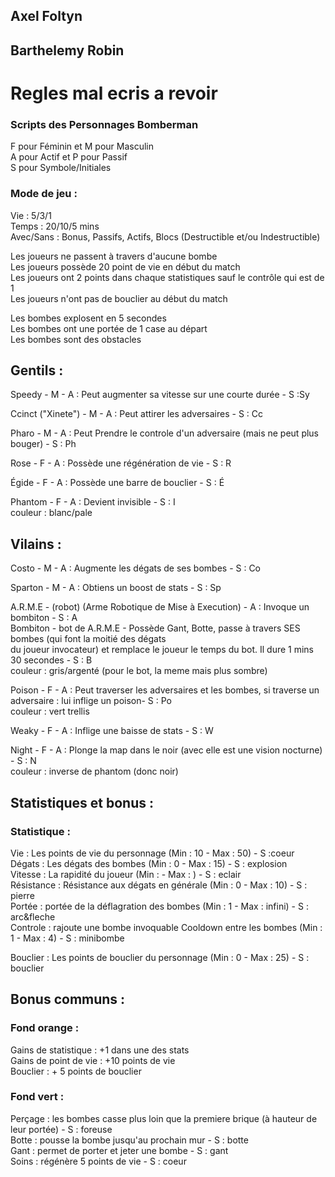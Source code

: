 ## Axel Foltyn  
## Barthelemy Robin

# Regles mal ecris a revoir
 
### Scripts des Personnages Bomberman   
F pour Féminin et M pour Masculin  
A pour Actif et P pour Passif  
S pour Symbole/Initiales  
  
### Mode de jeu :  
Vie : 5/3/1  
Temps : 20/10/5 mins  
Avec/Sans : Bonus, Passifs, Actifs, Blocs (Destructible et/ou Indestructible)  
  
Les joueurs ne passent à travers d'aucune bombe  
Les joueurs possède 20 point de vie en début du match  
Les joueurs ont 2 points dans chaque statistiques sauf le contrôle qui est de 1  
Les joueurs n'ont pas de bouclier au début du match   
  
Les bombes explosent en 5 secondes  
Les bombes ont une portée de 1 case au départ  
Les bombes sont des obstacles  
  
  
  
  
## Gentils :   

Speedy - M - A : Peut augmenter sa vitesse sur une courte durée - S :Sy  
   
Ccinct ("Xinete") - M - A : Peut attirer les adversaires - S : Cc    
   
Pharo - M - A : Peut Prendre le controle d'un adversaire (mais ne peut plus bouger) - S : Ph   
   
Rose - F - A : Possède une régénération de vie - S : R  
   
Égide - F - A : Possède une barre de bouclier - S : É   
   
Phantom - F - A : Devient invisible - S : I  
couleur : blanc/pale  
   
## Vilains :  
   
Costo - M - A : Augmente les dégats de ses bombes - S : Co   
   
Sparton - M - A : Obtiens un boost de stats - S : Sp   
   
A.R.M.E - (robot) (Arme Robotique de Mise à Execution) - A : Invoque un bombiton - S : A   
Bombiton - bot de A.R.M.E - Possède Gant, Botte, passe à travers SES bombes (qui font la moitié des dégats   
du joueur invocateur) et remplace le joueur le temps du bot. Il dure 1 mins 30 secondes - S : B  
couleur : gris/argenté (pour le bot, la meme mais plus sombre)  
  
Poison - F - A : Peut traverser les adversaires et les bombes, si traverse un adversaire : lui inflige un poison- S : Po  
couleur : vert trellis   
   
Weaky - F - A : Inflige une baisse de stats - S : W   
    
Night - F - A : Plonge la map dans le noir (avec elle est une vision nocturne) - S : N    
couleur : inverse de phantom (donc noir)   



## Statistiques et bonus :   
   
### Statistique :    
Vie : Les points de vie du personnage (Min : 10 - Max : 50) - S :coeur   
Dégats : Les dégats des bombes (Min : 0 - Max : 15) - S : explosion   
Vitesse : La rapidité du joueur (Min :  - Max : ) - S : eclair   
Résistance : Résistance aux dégats en générale (Min : 0 - Max : 10) - S : pierre   
Portée : portée de la déflagration des bombes (Min : 1 - Max : infini) - S : arc&fleche   
Controle : rajoute une bombe invoquable Cooldown entre les bombes (Min : 1 - Max : 4) - S : minibombe   
   
Bouclier : Les points de bouclier du personnage (Min : 0 - Max : 25) - S : bouclier   
   
## Bonus communs :  
   
### Fond orange :   
    
Gains de statistique : +1 dans une des stats   
Gains de point de vie : +10 points de vie   
Bouclier : + 5 points de bouclier    
   
### Fond vert :   
   
Perçage : les bombes casse plus loin que la premiere brique (à hauteur de leur portée) - S : foreuse   
Botte : pousse la bombe jusqu'au prochain mur - S : botte   
Gant : permet de porter et jeter une bombe - S : gant  
Soins : régénère 5 points de vie - S : coeur  



